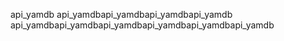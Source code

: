 api_yamdb api_yamdbapi_yamdbapi_yamdbapi_yamdb api_yamdbapi_yamdbapi_yamdbapi_yamdbapi_yamdbapi_yamdb